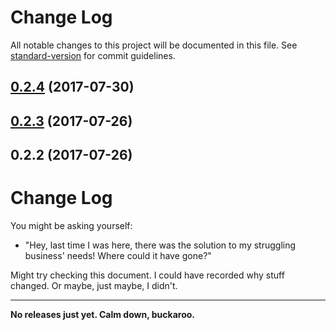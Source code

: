 # Change Log

All notable changes to this project will be documented in this file. See [standard-version](https://github.com/conventional-changelog/standard-version) for commit guidelines.

<a name="0.2.4"></a>
## [0.2.4](https://github.com/jmahc/that-react-app-you-want/compare/v0.2.3...v0.2.4) (2017-07-30)



<a name="0.2.3"></a>
## [0.2.3](https://github.com/jmahc/that-react-app-you-want/compare/v0.2.2...v0.2.3) (2017-07-26)



<a name="0.2.2"></a>
## 0.2.2 (2017-07-26)



# Change Log
You might be asking yourself:

- "Hey, last time I was here, there was the solution to my struggling business' needs!  Where could it have gone?"

Might try checking this document.  I could have recorded why stuff changed.  Or maybe, just maybe, I didn't.

---

**No releases just yet. Calm down, buckaroo.**
